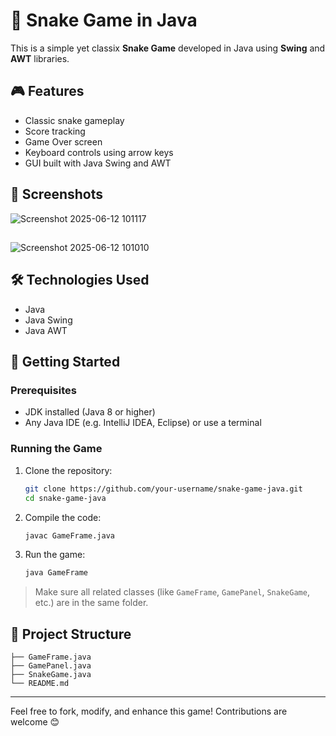 
# 🐍 Snake Game in Java

This is a simple yet classix **Snake Game** developed in Java using **Swing** and **AWT** libraries.

## 🎮 Features

- Classic snake gameplay
- Score tracking
- Game Over screen
- Keyboard controls using arrow keys
- GUI built with Java Swing and AWT

## 📸 Screenshots
![Screenshot 2025-06-12 101117](https://github.com/user-attachments/assets/75f254f8-ec63-4c20-a309-53b6d4d3c08b)

##
![Screenshot 2025-06-12 101010](https://github.com/user-attachments/assets/10ede483-2a64-4421-998f-af1ed861d93d)



## 🛠️ Technologies Used

- Java
- Java Swing
- Java AWT

## 🚀 Getting Started

### Prerequisites

- JDK installed (Java 8 or higher)
- Any Java IDE (e.g. IntelliJ IDEA, Eclipse) or use a terminal

### Running the Game

1. Clone the repository:
   ```bash
   git clone https://github.com/your-username/snake-game-java.git
   cd snake-game-java

2. Compile the code:

   ```bash
   javac GameFrame.java
   ```

3. Run the game:

   ```bash
   java GameFrame
   ```

> Make sure all related classes (like `GameFrame`, `GamePanel`, `SnakeGame`, etc.) are in the same folder.

## 📁 Project Structure

```
├── GameFrame.java
├── GamePanel.java
├── SnakeGame.java
└── README.md
```


---

Feel free to fork, modify, and enhance this game! Contributions are welcome 😊
